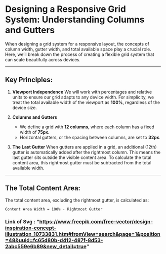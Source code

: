 # Designing a Responsive Grid System: Understanding Columns and Gutters

When designing a grid system for a responsive layout, the concepts of column width, gutter width, and total available space play a crucial role. Here, we’ll break down the process of creating a flexible grid system that can scale beautifully across devices.

---

## Key Principles:

1. **Viewport Independence**
   We will work with percentages and relative units to ensure our grid adapts to any device width. For simplicity, we treat the total available width of the viewport as **100%**, regardless of the device size.

2. **Columns and Gutters**

   - We define a grid with **12 columns**, where each column has a fixed width of **75px**.
   - Horizontal gutters, or the spacing between columns, are set to **32px**.

3. **The Last Gutter**
   When gutters are applied in a grid, an additional (12th) gutter is automatically added after the rightmost column. This means the last gutter sits outside the visible content area. To calculate the total content area, this rightmost gutter must be subtracted from the total available width.

---

## The Total Content Area:

The total content area, excluding the rightmost gutter, is calculated as:

```css
Content Area Width = 100% - Rightmost Gutter
```

### Link of Svg : "https://www.freepik.com/free-vector/design-inspiration-concept-illustration_10733831.htm#fromView=search&page=1&position=48&uuid=fc65d80b-d412-487f-8d53-2abc559e6b89&new_detail=true"
